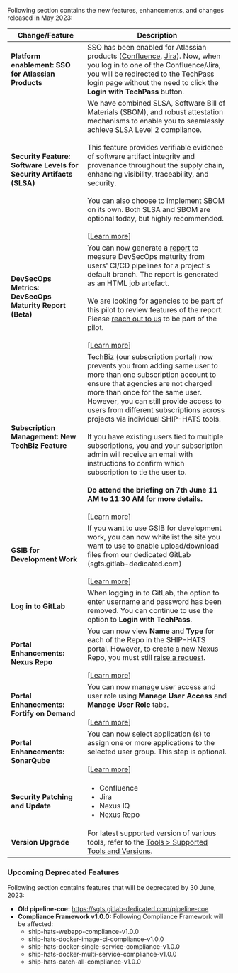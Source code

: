 Following section contains the new features, enhancements, and changes released in May 2023:

| Change/Feature |Description|
|---|---|
|**Platform enablement: SSO for Atlassian Products**|SSO has been enabled for Atlassian products ([Confluence](https://docs.developer.tech.gov.sg/docs/ship-hats-tools/confluence/confluence-overview?id=log-in-to-confluence), [Jira](https://docs.developer.tech.gov.sg/docs/ship-hats-tools/jira/jira-overview?id=log-in-to-jira)). Now, when you log in to one of the Confluence/Jira, you will be redirected to the TechPass login page without the need to click the **Login with TechPass** button. <!--<br><br> [[Learn more]()]-->|
**Security Feature: Software Levels for Security Artifacts (SLSA)**|We have combined SLSA, Software Bill of Materials (SBOM), and robust attestation mechanisms to enable you to seamlessly achieve SLSA Level 2 compliance.<br> <br>This feature provides verifiable evidence of software artifact integrity and provenance throughout the supply chain, enhancing visibility, traceability, and security. <br><br>You can also choose to implement SBOM on its own. Both SLSA and SBOM are optional today, but highly recommended. <br><br> [[Learn more](https://docs.developer.tech.gov.sg/docs/ship-hats-getting-started/slsa)]
|**DevSecOps Metrics: DevSecOps Maturity Report (Beta)**|You can now generate a [report](https://sgts.gitlab-dedicated.com/wog/gvt/ship/ship-hats-templates/-/tree/main/templates#file-gitlab-ci-generate-maturity-reportyml) to measure DevSecOps maturity from users' CI/CD pipelines for a project's default branch. The report is generated as an HTML job artefact. <br><br>We are looking for agencies to be part of this pilot to review features of the report. Please [reach out to us](https://go.gov.sg/she) to be part of the pilot.<br><br> [[Learn more](https://docs.developer.tech.gov.sg/docs/ship-hats-getting-started/metrics)]
|**Subscription Management: New TechBiz Feature**| TechBiz (our subscription portal) now prevents you from adding same user to more than one subscription account to ensure that agencies are not charged more than once for the same user. However, you can still provide access to users from different subscriptions across projects via individual SHIP-HATS tools. <br><br>If you have existing users tied to multiple subscriptions, you and your subscription admin will receive an email with instructions to confirm which subscription to tie the user to.<br><br> **Do attend the briefing on 7th June 11 AM to 11:30 AM for more details.** <br><br> [[Learn more](https://docs.developer.tech.gov.sg/docs/ship-hats-portal/manage-users?id=add-users)]|
|**GSIB for Development Work**|If you want to use GSIB for development work, you can now whitelist the site you want to use to enable upload/download files from our dedicated GitLab (sgts.gitlab-dedicated.com) <br><br> [[Learn more](https://docs.developer.tech.gov.sg/docs/ship-hats-getting-started/sis-whitelisting)] |
|**Log in to GitLab**|When logging in to GitLab, the option to enter username and password has been removed. You can continue to use the option to **Login with TechPass**.|
|**Portal Enhancements: Nexus Repo**|You can now view **Name** and **Type** for each of the Repo in the SHIP-HATS portal. However, to create a new Nexus Repo, you must still [raise a request](https://go.gov.sg/ship-hats-request). <br><br>[[Learn more](https://docs.developer.tech.gov.sg/docs/ship-hats-tools/nexus-repository/manage-nexus-repository)]
|**Portal Enhancements: Fortify on Demand**|You can now manage user access and user role using **Manage User Access** and **Manage User Role** tabs. <br><br>[[Learn more](https://docs.developer.tech.gov.sg/docs/ship-hats-tools/fod/manage-fod?id=add-users-within-fod)]
|**Portal Enhancements: SonarQube**|You can now select application (s) to assign one or more applications to the selected user group. This step is optional. <br><br>[[Learn more](https://docs.developer.tech.gov.sg/docs/ship-hats-tools/sonarqube/manage-sonarqube?id=add-user-groups-within-sonarqube)]
|**Security Patching and Update**| <ul><li>Confluence</li><li>Jira</li><li>Nexus IQ</li><li>Nexus Repo</li></ul>|  
|**Version Upgrade**|For latest supported version of various tools, refer to the [Tools > Supported Tools and Versions](https://docs.developer.tech.gov.sg/docs/ship-hats-tools/tools-overview?id=supported-tools-and-versions).|


### Upcoming Deprecated Features

Following section contains features that will be deprecated by 30 June, 2023:

- **Old pipeline-coe:** https://sgts.gitlab-dedicated.com/pipeline-coe   
- **Compliance Framework v1.0.0:** Following Compliance Framework will be affected:
    - ship-hats-webapp-compliance-v1.0.0
    - ship-hats-docker-image-ci-compliance-v1.0.0
    - ship-hats-docker-single-service-compliance-v1.0.0
    - ship-hats-docker-multi-service-compliance-v1.0.0
    - ship-hats-catch-all-compliance-v1.0.0

<!--
|**Security Testing Tool: SLSA**| To ensure security against supply chain attacks as per Supply Chain Levels for Software Artifacts (SLSA), SBOM and attestation has now been enabled for **Nexus IQ**. After you apply SBOM, you will be able to **achieve SLSA Security levels 2**. 
-->
<!--
|**Portal Enhancements**|<ul><li>**Nexus Repo:** You can now view **Name** and **Type** for each of the Repo in the SHIP-HATS portal. However, to create a new Nexus Repo, you must still [raise a request](https://go.gov.sg/ship-hats-request). <br>[[Learn more](https://docs.developer.tech.gov.sg/docs/ship-hats-tools/nexus-repository/manage-nexus-repository)] </li><li>**Fortify on Demand:** You can now manage user access and user role using **Manage User Access** and **Manage User Role** tabs. <br>[[Learn more](https://docs.developer.tech.gov.sg/docs/ship-hats-tools/fod/manage-fod?id=add-users-within-fod)]</li><li>**SonarQube:** You can now select application (s) to assign one or more applications to the selected user group. This step is optional. <br>[[Learn more](https://docs.developer.tech.gov.sg/docs/ship-hats-tools/sonarqube/manage-sonarqube?id=add-user-groups-within-sonarqube)] </li> </ul>

-->
<!--
|**GitLab Infrastructure as Code (IaC) Scanning**|To help you scan your IaC configuration files for known vulnerabilities, Infrastructure as Code (IaC) Scanning has now been integrated with the Compliance Framework. To use this feature, you must **get the latest version v1.0.3** of the [SHIP-HATS Compliance Template](https://sgts.gitlab-dedicated.com/wog/ship-hats-compliance/-/blob/main/README).<br><br> [[Learn more](https://docs.developer.tech.gov.sg/docs/ship-hats-getting-started/compliance-framework?id=gitlab-infrastructure-as-code-iac-scanning)]

-->
<!--### GitLab Infrastructure as Code (IaC) Scanning

Infrastructure as Code (IaC) Scanning has now been integrated with the Compliance Framework. 



To use this feature, you must get the **latest version v1.0.3** of the [SHIP-HATS Compliance Template](https://sgts.gitlab-dedicated.com/wog/ship-hats-compliance/-/blob/main/README).

Included IAC SAST in compliance.
SAST-IaC.gitlab.ci.yml
 
 
To use this feature, users need to execute static.gitlab-ci.yml. this file includes variable $IAC_SAST_DISABLED. Users must set this variable
 
Latest template: ship-hats-docker-image-ci-compliance-v1.0.3
Apply the latest compliance framework by navigating to Settings > General > Compliance framework > choose your framework > ship-hats-docker-image-ci-compliance-latest > Save changes
 
Docker image CI compliance, E2E Support SGTS/GVT/ship/E2E Templates/SHIP-HATS Docker Image CI Pipeline Templates
 
IAC SAST scanning has been added to the .pre stage. Can be viewed as "kics-iac-sast" job in the .pre stage.

--image 

By default, IAC SAST scanning is enabled. We recommend that you use the default option. However, if you need to disable the IAC SAST scanning, you can set the $IAC_SAST_DISABLED to "true" at the Global level.

--image
If you set the variable to true in your CI pipeline, it will not be disabled because the variable has not been enabled in the static.gitlab-ci.yml file.

--image
-->
